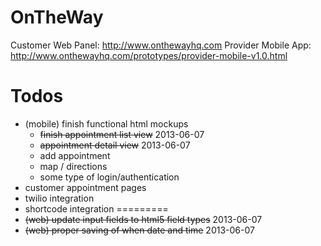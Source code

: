 OnTheWay
========

Customer Web Panel: http://www.onthewayhq.com
Provider Mobile App: http://www.onthewayhq.com/prototypes/provider-mobile-v1.0.html


Todos
=====
- (mobile) finish functional html mockups
  - ~~finish appointment list view~~ 2013-06-07
  - ~~appointment detail view~~ 2013-06-07
  - add appointment
  - map / directions
  - some type of login/authentication
- customer appointment pages
- twilio integration
- shortcode integration
=========
- ~~(web) update input fields to html5 field types~~ 2013-06-07
- ~~(web) proper saving of when date and time~~ 2013-06-07

